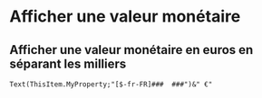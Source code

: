 # Afficher une valeur monétaire

## Afficher une valeur monétaire en euros en séparant les milliers

    Text(ThisItem.MyProperty;"[$-fr-FR]###  ###")&" €"